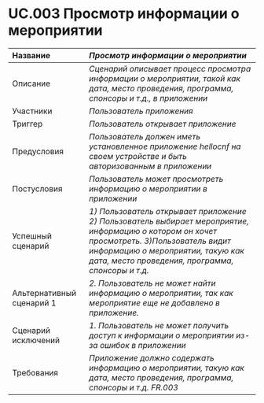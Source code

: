 # UC.003 Просмотр информации о мероприятии
<!-- Подробное описание сценария использования системы с привязкой к ролям участников и задействованным бизнес-сущностям 
https://confluence.mts.ru/pages/viewpage.action?pageId=375782119 
-->
| Название | _Просмотр информации о мероприятии_ |
|:---------------------------|:------|
| Описание | _Сценарий описывает процесс просмотра информации о мероприятии, такой как дата, место проведения, программа, спонсоры и т.д., в приложении_ |
| Участники | _Пользователь приложения_ |
| Триггер | _Пользователь открывает приложение_ |
| Предусловия | _Пользователь должен иметь установленное приложение hellocnf на своем устройстве и быть авторизованным в приложении_ |
| Постусловия | _Пользователь может просмотреть информацию о мероприятии в приложении_ |
| Успешный сценарий | *1) Пользователь открывает приложение 2) Пользователь выбирает мероприятие, информацию о котором он хочет просмотреть. 3)Пользователь видит информацию о мероприятии, такую как дата, место проведения, программа, спонсоры и т.д.*|
| Альтернативный сценарий 1 | *2. Пользователь не может найти информацию о мероприятии, так как мероприятие еще не добавлено в приложение.* |
| Сценарий исключений | *1. Пользователь не может получить доступ к информации о мероприятии из-за ошибок в приложении* |
| Требования | *Приложение должно содержать информацию о мероприятии, такую как дата, место проведения, программа, спонсоры и т.д. FR.003* |
